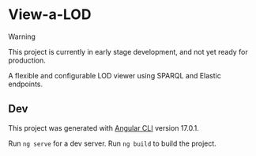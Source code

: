 # View-a-LOD

> [!WARNING]  
> This project is currently in early stage development, and not yet ready for production.

A flexible and configurable LOD viewer using SPARQL and Elastic endpoints.


## Dev
This project was generated with [Angular CLI](https://github.com/angular/angular-cli) version 17.0.1.

Run `ng serve` for a dev server. Run `ng build` to build the project.
